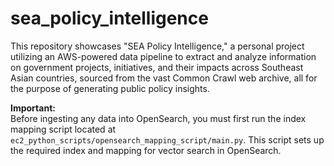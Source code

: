 # sea_policy_intelligence
This repository showcases "SEA Policy Intelligence," a personal project utilizing an AWS-powered data pipeline to extract and analyze information on government projects, initiatives, and their impacts across Southeast Asian countries, sourced from the vast Common Crawl web archive, all for the purpose of generating public policy insights.

**Important:**  
Before ingesting any data into OpenSearch, you must first run the index mapping script located at `ec2_python_scripts/opensearch_mapping_script/main.py`. This script sets up the required index and mapping for vector search in OpenSearch.